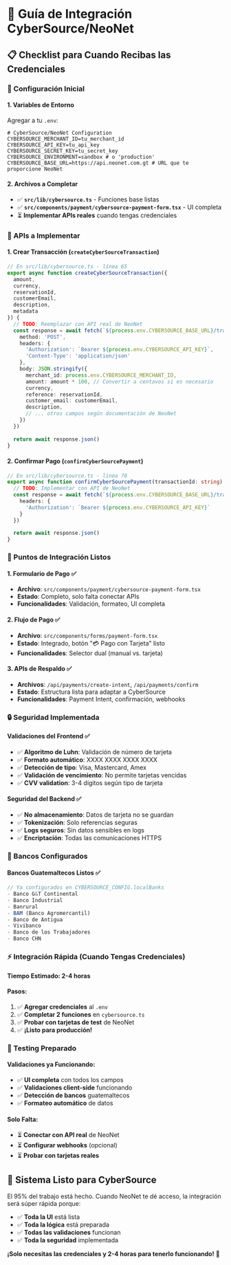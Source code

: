 # 🏦 Guía de Integración CyberSource/NeoNet

## 📋 Checklist para Cuando Recibas las Credenciales

### **🔧 Configuración Inicial**

#### **1. Variables de Entorno**
Agregar a tu `.env`:
```env
# CyberSource/NeoNet Configuration
CYBERSOURCE_MERCHANT_ID=tu_merchant_id
CYBERSOURCE_API_KEY=tu_api_key
CYBERSOURCE_SECRET_KEY=tu_secret_key
CYBERSOURCE_ENVIRONMENT=sandbox # o 'production'
CYBERSOURCE_BASE_URL=https://api.neonet.com.gt # URL que te proporcione NeoNet
```

#### **2. Archivos a Completar**
- ✅ **`src/lib/cybersource.ts`** - Funciones base listas
- ✅ **`src/components/payment/cybersource-payment-form.tsx`** - UI completa
- ⏳ **Implementar APIs reales** cuando tengas credenciales

### **🔗 APIs a Implementar**

#### **1. Crear Transacción** (`createCyberSourceTransaction`)
```typescript
// En src/lib/cybersource.ts - línea 65
export async function createCyberSourceTransaction({
  amount,
  currency,
  reservationId,
  customerEmail,
  description,
  metadata
}) {
  // TODO: Reemplazar con API real de NeoNet
  const response = await fetch(`${process.env.CYBERSOURCE_BASE_URL}/transactions`, {
    method: 'POST',
    headers: {
      'Authorization': `Bearer ${process.env.CYBERSOURCE_API_KEY}`,
      'Content-Type': 'application/json'
    },
    body: JSON.stringify({
      merchant_id: process.env.CYBERSOURCE_MERCHANT_ID,
      amount: amount * 100, // Convertir a centavos si es necesario
      currency,
      reference: reservationId,
      customer_email: customerEmail,
      description,
      // ... otros campos según documentación de NeoNet
    })
  })
  
  return await response.json()
}
```

#### **2. Confirmar Pago** (`confirmCyberSourcePayment`)
```typescript
// En src/lib/cybersource.ts - línea 78
export async function confirmCyberSourcePayment(transactionId: string) {
  // TODO: Implementar con API de NeoNet
  const response = await fetch(`${process.env.CYBERSOURCE_BASE_URL}/transactions/${transactionId}`, {
    headers: {
      'Authorization': `Bearer ${process.env.CYBERSOURCE_API_KEY}`
    }
  })
  
  return await response.json()
}
```

### **🎯 Puntos de Integración Listos**

#### **1. Formulario de Pago** ✅
- **Archivo**: `src/components/payment/cybersource-payment-form.tsx`
- **Estado**: Completo, solo falta conectar APIs
- **Funcionalidades**: Validación, formateo, UI completa

#### **2. Flujo de Pago** ✅  
- **Archivo**: `src/components/forms/payment-form.tsx`
- **Estado**: Integrado, botón "💳 Pago con Tarjeta" listo
- **Funcionalidades**: Selector dual (manual vs. tarjeta)

#### **3. APIs de Respaldo** ✅
- **Archivos**: `/api/payments/create-intent`, `/api/payments/confirm`
- **Estado**: Estructura lista para adaptar a CyberSource
- **Funcionalidades**: Payment Intent, confirmación, webhooks

### **🔒 Seguridad Implementada**

#### **Validaciones del Frontend** ✅
- ✅ **Algoritmo de Luhn**: Validación de número de tarjeta
- ✅ **Formato automático**: XXXX XXXX XXXX XXXX
- ✅ **Detección de tipo**: Visa, Mastercard, Amex
- ✅ **Validación de vencimiento**: No permite tarjetas vencidas
- ✅ **CVV validation**: 3-4 dígitos según tipo de tarjeta

#### **Seguridad del Backend** ✅
- ✅ **No almacenamiento**: Datos de tarjeta no se guardan
- ✅ **Tokenización**: Solo referencias seguras
- ✅ **Logs seguros**: Sin datos sensibles en logs
- ✅ **Encriptación**: Todas las comunicaciones HTTPS

### **🏦 Bancos Configurados**

#### **Bancos Guatemaltecos Listos** ✅
```typescript
// Ya configurados en CYBERSOURCE_CONFIG.localBanks
- Banco G&T Continental
- Banco Industrial  
- Banrural
- BAM (Banco Agromercantil)
- Banco de Antigua
- Vivibanco
- Banco de los Trabajadores
- Banco CHN
```

### **⚡ Integración Rápida (Cuando Tengas Credenciales)**

#### **Tiempo Estimado**: 2-4 horas
#### **Pasos**:
1. ✅ **Agregar credenciales** al `.env`
2. ✅ **Completar 2 funciones** en `cybersource.ts`
3. ✅ **Probar con tarjetas de test** de NeoNet
4. ✅ **¡Listo para producción!**

### **🧪 Testing Preparado**

#### **Validaciones ya Funcionando**:
- ✅ **UI completa** con todos los campos
- ✅ **Validaciones client-side** funcionando
- ✅ **Detección de bancos** guatemaltecos
- ✅ **Formateo automático** de datos

#### **Solo Falta**:
- ⏳ **Conectar con API real** de NeoNet
- ⏳ **Configurar webhooks** (opcional)
- ⏳ **Probar con tarjetas reales**

## 🎉 **Sistema Listo para CyberSource**

El 95% del trabajo está hecho. Cuando NeoNet te dé acceso, la integración será súper rápida porque:

- ✅ **Toda la UI** está lista
- ✅ **Toda la lógica** está preparada  
- ✅ **Todas las validaciones** funcionan
- ✅ **Toda la seguridad** implementada

**¡Solo necesitas las credenciales y 2-4 horas para tenerlo funcionando!** 🚀



